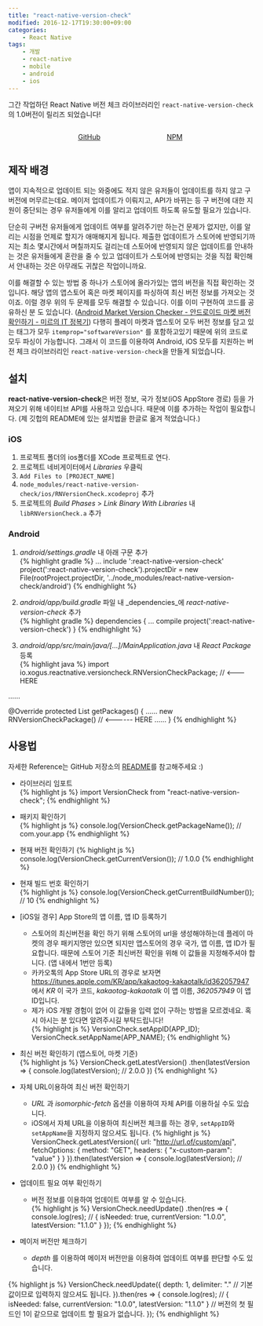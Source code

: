 ```yaml
---
title: "react-native-version-check"
modified: 2016-12-17T19:30:00+09:00
categories:
    - React Native
tags:
    - 개발
    - react-native
    - mobile
    - android
    - ios
---
```

그간 작업하던 React Native 버전 체크 라이브러리인 ```react-native-version-check```의 1.0버전이 릴리즈 되었습니다!  

<div style="text-align:center;">
  <figure style="display:inline-block;width:100px;margin-right: 30px;">
    <a href="https://github.com/kimxogus/react-native-version-check">
      <img src="{{ site.url }}{{ site.baseurl }}/assets/images/github/PNG/GitHub-Mark-120px-plus.png" alt="">
      <figcaption>GitHub</figcaption>
    </a>
  </figure>  
  <figure style="display:inline-block;width:100px;">
    <a href="https://www.npmjs.com/package/react-native-version-check">
      <img src="{{ site.url }}{{ site.baseurl }}/assets/images/npm/simple-logo/n-large.png" alt="">
      <figcaption>NPM</figcaption>
    </a>
  </figure>  
</div>

## 제작 배경
 앱이 지속적으로 업데이트 되는 와중에도 적지 않은 유저들이 업데이트를 하지 않고 구 버전에 머무르는데요. 메이저 업데이트가 이뤄지고, API가 바뀌는 등 구 버전에 대한 지원이 중단되는 경우 유저들에게 이를 알리고 업데이트 하도록 유도할 필요가 있습니다.  
 
단순히 구버전 유저들에게 업데이트 여부를 알려주기만 하는건 문제가 없지만, 이를 알리는 시점을 언제로 할지가 애매해지게 됩니다. 제출한 업데이트가 스토어에 반영되기까지는 최소 몇시간에서 며칠까지도 걸리는데 스토어에 반영되지 않은 업데이트를 안내하는 것은 유저들에게 혼란을 줄 수 있고 업데이트가 스토어에 반영되는 것을 직접 확인해서 안내하는 것은 아무래도 귀찮은 작업이니까요.

이를 해결할 수 있는 방법 중 하나가 스토어에 올라가있는 앱의 버전을 직접 확인하는 것입니다. 해당 앱의 앱스토어 혹은 마켓 페이지를 파싱하여 최신 버전 정보를 가져오는 것이죠. 이럴 경우 위의 두 문제를 모두 해결할 수 있습니다. 이를 이미 구현하여 코드를 공유하신 분 도 있습니다. ([Android Market Version Checker - 안드로이드 마켓 버전 확인하기 - 미르의 IT 정복기](http://itmir.tistory.com/524)) 다행히 플레이 마켓과 앱스토어 모두 버전 정보를 담고 있는 태그가 모두 ```itemprop="softwareVersion"``` 를 포함하고있기 때문에 위의 코드로 모두 파싱이 가능합니다. 그래서 이 코드를 이용하여 Android, iOS 모두를 지원하는 버전 체크 라이브러리인 ```react-native-version-check```을 만들게 되었습니다.  

## 설치
**react-native-version-check**은 버전 정보, 국가 정보(iOS AppStore 경로) 등을 가져오기 위해 네이티브 API를 사용하고 있습니다. 때문에 이를 추가하는 작업이 필요합니다. (제 깃헙의 README에 있는 설치법을 한글로 옮겨 적었습니다.)
  
### iOS
1. 프로젝트 폴더의 ios폴더를 XCode 프로젝트로 연다.
2. 프로젝트 네비게이터에서 _Libraries_ 우클릭
3. ```Add Files to [PROJECT_NAME]```
4. ```node_modules/react-native-version-check/ios/RNVersionCheck.xcodeproj``` 추가
5. 프로젝트의 _Build Phases_ > _Link Binary With Libraries_ 내 ```libRNVersionCheck.a``` 추가 

### Android
1. _android/settings.gradle_ 내 아래 구문 추가  
{% highlight gradle %}
...
include ':react-native-version-check'
project(':react-native-version-check').projectDir = new File(rootProject.projectDir,    '../node_modules/react-native-version-check/android')
{% endhighlight %}
   
2. _android/app/build.gradle_ 파일 내 _dependencies_에 _react-native-version-check_ 추가  
{% highlight gradle %}
dependencies {
    ...
    compile project(':react-native-version-check')
}
{% endhighlight %}
3. _android/app/src/main/java/[...]/MainApplication.java_ 내 _React Package_ 등록  
{% highlight java %}
import io.xogus.reactnative.versioncheck.RNVersionCheckPackage;  // <--- HERE

......

@Override
protected List<ReactPackage> getPackages() {
    ......
    new RNVersionCheckPackage()            // <------ HERE
    ......
}
{% endhighlight %}

## 사용법
자세한 Reference는 GitHub 저장소의 [README](https://github.com/kimxogus/react-native-version-check#methods)를 참고해주세요 :) 

- 라이브러리 임포트  
{% highlight js %}
import VersionCheck from "react-native-version-check";
{% endhighlight %}

- 패키지 확인하기  
{% highlight js %}
console.log(VersionCheck.getPackageName());
// com.your.app
{% endhighlight %}

- 현재 버전 확인하기
{% highlight js %}
console.log(VersionCheck.getCurrentVersion());
// 1.0.0
{% endhighlight %}

- 현재 빌드 번호 확인하기  
{% highlight js %}
console.log(VersionCheck.getCurrentBuildNumber());
// 10
{% endhighlight %}

- [iOS일 경우] App Store의 앱 이름, 앱 ID 등록하기
    - 스토어의 최신버전을 확인 하기 위해 스토어의 url을 생성해야하는데 플레이 마켓의 경우 패키지명만 있으면 되지만 앱스토어의 경우 국가, 앱 이름, 앱 ID가 필요합니다. 때문에 스토어 기준 최신버전 확인을 위해 이 값들을 지정해주셔야 합니다. (앱 내에서 1번만 등록)
    - 카카오톡의 App Store URL의 경우로 보자면 https://itunes.apple.com/KR/app/kakaotog-kakaotalk/id362057947 에서 _KR_ 이 국가 코드, _kakaotog-kakaotalk_ 이 앱 이름, _362057949_ 이 앱 ID입니다.
    - 제가 iOS 개발 경험이 없어 이 값들을 입력 없이 구하는 방법을 모르겠네요. 혹시 아시는 분 있다면 알려주시길 부탁드립니다!  
{% highlight js %}
VersionCheck.setAppID(APP_ID);
VersionCheck.setAppName(APP_NAME);
{% endhighlight %}  
    
- 최신 버전 확인하기 (앱스토어, 마켓 기준)  
{% highlight js %}
VersionCheck.getLatestVersion()
  .then(latestVersion => {
    console.log(latestVersion);
    // 2.0.0
  })
{% endhighlight %}

- 자체 URL이용하여 최신 버전 확인하기
    - _URL_ 과 _isomorphic-fetch_ 옵션을 이용하여 자체 API를 이용하실 수도 있습니다. 
    - iOS에서 자체 URL을 이용하여 최신버전 체크를 하는 경우, ```setAppID```와 ```setAppName```을 지정하지 않으셔도 됩니다.
{% highlight js %}
VersionCheck.getLatestVersion({
  url: "http://url.of/custom/api",
  fetchOptions: {
    method: "GET",
    headers: {
      "x-custom-param": "value"
    }
  }
}).then(latestVersion => {
  console.log(latestVersion);
  // 2.0.0
})
{% endhighlight %}

- 업데이트 필요 여부 확인하기
    - 버전 정보를 이용하여 업데이트 여부를 알 수 있습니다.  
{% highlight js %}
VersionCheck.needUpdate()
  .then(res => {
    console.log(res);
    // { isNeeded: true, currentVersion: "1.0.0", latestVersion: "1.1.0" }
  });
{% endhighlight %}

- 메이저 버전만 체크하기
    - _depth_ 를 이용하여 메이저 버전만을 이용하여 업데이트 여부를 판단할 수도 있습니다.
      
{% highlight js %}
VersionCheck.needUpdate({
  depth: 1,
  delimiter: "." // 기본값이므로 입력하지 않으셔도 됩니다.
}).then(res => {
  console.log(res);
  // { isNeeded: false, currentVersion: "1.0.0", latestVersion: "1.1.0" }
  // 버전의 첫 필드인 1이 같으므로 업데이트 할 필요가 없습니다.
});
{% endhighlight %}